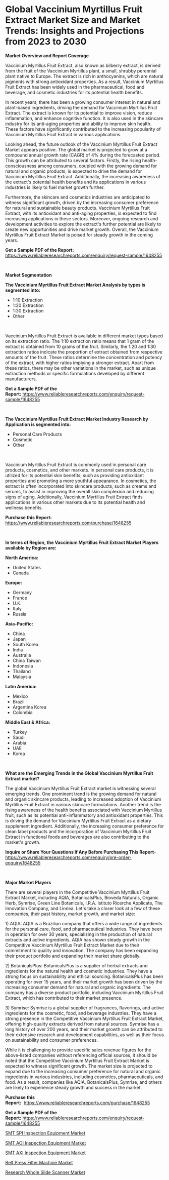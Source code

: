 <p><h1>Global Vaccinium Myrtillus Fruit Extract Market Size and Market Trends: Insights and Projections from 2023 to 2030</h1></p><p><strong>Market Overview and Report Coverage</strong></p>
<p><p>Vaccinium Myrtillus Fruit Extract, also known as bilberry extract, is derived from the fruit of the Vaccinium Myrtillus plant, a small, shrubby perennial plant native to Europe. The extract is rich in anthocyanins, which are natural pigments with strong antioxidant properties. As a result, Vaccinium Myrtillus Fruit Extract has been widely used in the pharmaceutical, food and beverage, and cosmetic industries for its potential health benefits.</p><p>In recent years, there has been a growing consumer interest in natural and plant-based ingredients, driving the demand for Vaccinium Myrtillus Fruit Extract. The extract is known for its potential to improve vision, reduce inflammation, and enhance cognitive function. It is also used in the skincare industry for its anti-aging properties and ability to improve skin health. These factors have significantly contributed to the increasing popularity of Vaccinium Myrtillus Fruit Extract in various applications.</p><p>Looking ahead, the future outlook of the Vaccinium Myrtillus Fruit Extract Market appears positive. The global market is projected to grow at a compound annual growth rate (CAGR) of 4% during the forecasted period. This growth can be attributed to several factors. Firstly, the rising health-consciousness among consumers, coupled with the growing demand for natural and organic products, is expected to drive the demand for Vaccinium Myrtillus Fruit Extract. Additionally, the increasing awareness of the extract's potential health benefits and its applications in various industries is likely to fuel market growth further.</p><p>Furthermore, the skincare and cosmetics industries are anticipated to witness significant growth, driven by the increasing consumer preference for natural and sustainable beauty products. Vaccinium Myrtillus Fruit Extract, with its antioxidant and anti-aging properties, is expected to find increasing applications in these sectors. Moreover, ongoing research and development activities to explore the extract's further potential are likely to create new opportunities and drive market growth. Overall, the Vaccinium Myrtillus Fruit Extract Market is poised for steady growth in the coming years.</p></p>
<p><strong>Get a Sample PDF of the Report:</strong> <a href="https://www.reliableresearchreports.com/enquiry/request-sample/1648255">https://www.reliableresearchreports.com/enquiry/request-sample/1648255</a></p>
<p>&nbsp;</p>
<p><strong>Market Segmentation</strong></p>
<p><strong>The Vaccinium Myrtillus Fruit Extract Market Analysis by types is segmented into:</strong></p>
<p><ul><li>1:10 Extraction</li><li>1:20 Extraction</li><li>1:30 Extraction</li><li>Other</li></ul></p>
<p>&nbsp;</p>
<p><p>Vaccinium Myrtillus Fruit Extract is available in different market types based on its extraction ratio. The 1:10 extraction ratio means that 1 gram of the extract is obtained from 10 grams of the fruit. Similarly, the 1:20 and 1:30 extraction ratios indicate the proportion of extract obtained from respective amounts of the fruit. These ratios determine the concentration and potency of the extract, with higher ratios implying a stronger extract. Apart from these ratios, there may be other variations in the market, such as unique extraction methods or specific formulations developed by different manufacturers.</p></p>
<p><strong>Get a Sample PDF of the Report:</strong>&nbsp;<a href="https://www.reliableresearchreports.com/enquiry/request-sample/1648255">https://www.reliableresearchreports.com/enquiry/request-sample/1648255</a></p>
<p>&nbsp;</p>
<p><strong>The Vaccinium Myrtillus Fruit Extract Market Industry Research by Application is segmented into:</strong></p>
<p><ul><li>Personal Care Products</li><li>Cosmetic</li><li>Other</li></ul></p>
<p>&nbsp;</p>
<p><p>Vaccinium Myrtillus Fruit Extract is commonly used in personal care products, cosmetics, and other markets. In personal care products, it is utilized for its potential skin benefits, such as providing antioxidant properties and promoting a more youthful appearance. In cosmetics, the extract is often incorporated into skincare products, such as creams and serums, to assist in improving the overall skin complexion and reducing signs of aging. Additionally, Vaccinium Myrtillus Fruit Extract finds applications in various other markets due to its potential health and wellness benefits.</p></p>
<p><strong>Purchase this Report:</strong>&nbsp; <a href="https://www.reliableresearchreports.com/purchase/1648255">https://www.reliableresearchreports.com/purchase/1648255</a></p>
<p>&nbsp;</p>
<p><strong>In terms of Region, the Vaccinium Myrtillus Fruit Extract Market Players available by Region are:</strong></p>
<p>
    <p> <strong> North America: </strong>
        <ul>
            <li>United States</li>
            <li>Canada</li>
        </ul>
        </p> 
    <p> <strong> Europe: </strong>
        <ul>
            <li>Germany</li>
            <li>France</li>
            <li>U.K.</li>
            <li>Italy</li>
            <li>Russia</li>
        </ul>
        </p> 
    <p> <strong> Asia-Pacific: </strong>
        <ul>
            <li>China</li>
            <li>Japan</li>
            <li>South Korea</li>
            <li>India</li>
            <li>Australia</li>
            <li>China Taiwan</li>
            <li>Indonesia</li>
            <li>Thailand</li>
            <li>Malaysia</li>
        </ul>
        </p> 
    <p> <strong> Latin America: </strong>
        <ul>
            <li>Mexico</li>
            <li>Brazil</li>
            <li>Argentina Korea</li>
            <li>Colombia</li>
        </ul>
        </p> 
    <p> <strong> Middle East & Africa: </strong>
        <ul>
            <li>Turkey</li>
            <li>Saudi</li>
            <li>Arabia</li>
            <li>UAE</li>
            <li>Korea</li>
        </ul>
    </p>
    </p>
<p>&nbsp;</p>
<p><strong>What are the Emerging Trends in the Global Vaccinium Myrtillus Fruit Extract market?</strong></p>
<p><p>The global Vaccinium Myrtillus Fruit Extract market is witnessing several emerging trends. One prominent trend is the growing demand for natural and organic skincare products, leading to increased adoption of Vaccinium Myrtillus Fruit Extract in various skincare formulations. Another trend is the rising awareness of the health benefits associated with Vaccinium Myrtillus fruit, such as its potential anti-inflammatory and antioxidant properties. This is driving the demand for Vaccinium Myrtillus Fruit Extract as a dietary supplement ingredient. Additionally, the increasing consumer preference for clean label products and the incorporation of Vaccinium Myrtillus Fruit Extract in functional foods and beverages are also contributing to the market's growth.</p></p>
<p><strong>Inquire or Share Your Questions If Any Before Purchasing This Report</strong>- <a href="https://www.reliableresearchreports.com/enquiry/pre-order-enquiry/1648255">https://www.reliableresearchreports.com/enquiry/pre-order-enquiry/1648255</a></p>
<p>&nbsp;</p>
<p><strong>Major Market Players</strong></p>
<p><p>There are several players in the Competitive Vaccinium Myrtillus Fruit Extract Market, including AQIA, BotanicalsPlus, Bioveda Naturals, Organic Herb, Symrise, Green Line Botanicals, I.R.A. Istituto Ricerche Applicate, The Innovation Company, and Linnea. Let's take a closer look at a few of these companies, their past history, market growth, and market size:</p><p>1) AQIA: AQIA is a Brazilian company that offers a wide range of ingredients for the personal care, food, and pharmaceutical industries. They have been in operation for over 30 years, specializing in the production of natural extracts and active ingredients. AQIA has shown steady growth in the Competitive Vaccinium Myrtillus Fruit Extract Market due to their commitment to quality and innovation. The company has been expanding their product portfolio and expanding their market share globally.</p><p>2) BotanicalsPlus: BotanicalsPlus is a supplier of herbal extracts and ingredients for the natural health and cosmetic industries. They have a strong focus on sustainability and ethical sourcing. BotanicalsPlus has been operating for over 15 years, and their market growth has been driven by the increasing consumer demand for natural and organic ingredients. The company has a diverse product portfolio, including Vaccinium Myrtillus Fruit Extract, which has contributed to their market presence.</p><p>3) Symrise: Symrise is a global supplier of fragrances, flavorings, and active ingredients for the cosmetic, food, and beverage industries. They have a strong presence in the Competitive Vaccinium Myrtillus Fruit Extract Market, offering high-quality extracts derived from natural sources. Symrise has a long history of over 200 years, and their market growth can be attributed to their extensive research and development capabilities, as well as their focus on sustainability and consumer preferences.</p><p>While it is challenging to provide specific sales revenue figures for the above-listed companies without referencing official sources, it should be noted that the Competitive Vaccinium Myrtillus Fruit Extract Market is expected to witness significant growth. The market size is projected to expand due to the increasing consumer preference for natural and organic ingredients in various industries, including cosmetics, pharmaceuticals, and food. As a result, companies like AQIA, BotanicalsPlus, Symrise, and others are likely to experience steady growth and success in the market.</p></p>
<p><strong>Purchase this Report:</strong>&nbsp;&nbsp;<a href="https://www.reliableresearchreports.com/purchase/1648255">https://www.reliableresearchreports.com/purchase/1648255</a></p>
<p></p>
<p><strong>Get a Sample PDF of the Report:</strong>&nbsp;<a href="https://www.reliableresearchreports.com/enquiry/request-sample/1648255">https://www.reliableresearchreports.com/enquiry/request-sample/1648255</a></p>
<p><p><a href="https://medium.com/@jackybrekke/smt-spi-inspection-equipment-market-size-and-market-trends-complete-industry-overview-2023-to-e3ef4f5b9a7e">SMT SPI Inspection Equipment Market</a></p><p><a href="https://medium.com/@taniawisozk2023/smt-aoi-inspection-equipment-market-size-market-outlook-and-market-forecast-2023-to-2030-4614a3b56a4e">SMT AOI Inspection Equipment Market</a></p><p><a href="https://medium.com/@deronwisoky1977/smt-axi-inspection-equipment-market-analysis-and-sze-forecasted-for-period-from-2023-to-2030-d8af2cb14cc4">SMT AXI Inspection Equipment Market</a></p><p><a href="https://medium.com/@efrainhaley/belt-press-filter-machine-market-outlook-industry-overview-and-forecast-2023-to-2030-233e8067ba0c">Belt Press Filter Machine Market</a></p><p><a href="https://medium.com/@ulicesweber/research-whole-slide-scanner-market-size-and-market-trends-complete-industry-overview-2023-to-86283421fe0f">Research Whole Slide Scanner Market</a></p></p>